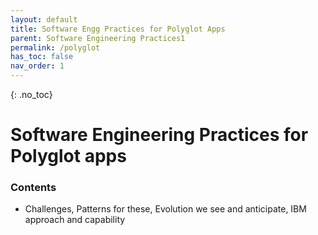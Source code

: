 ```yaml
---
layout: default
title: Software Engg Practices for Polyglot Apps
parent: Software Engineering Practices1
permalink: /polyglot
has_toc: false
nav_order: 1
---
```

<!-- To change parent to Software Engineering Practices when content is completed -->


{: .no_toc}
# Software Engineering Practices for Polyglot apps

### Contents
-    Challenges, Patterns for these, Evolution we see and anticipate, IBM approach and capability